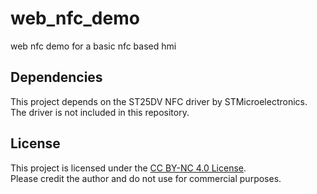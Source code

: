 # web_nfc_demo
web nfc demo for a basic nfc based hmi

## Dependencies
This project depends on the ST25DV NFC driver by STMicroelectronics.
The driver is not included in this repository.

## License
This project is licensed under the [CC BY-NC 4.0 License](https://creativecommons.org/licenses/by-nc/4.0/).  
Please credit the author and do not use for commercial purposes.

